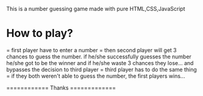 This is a number guessing game made with pure HTML,CSS,JavaScript
# How to play?
 = first player have to enter a number
 = then second player will get 3 chances to guess the number. if he/she successfully guesses the number he/she got to be the winner and if he/she waste 3 chances they lose... and bypasses the decision to third player
 = third player has to do the same thing
 = if they both weren't able to guess the number, the first players wins...

 ============ Thanks =============
